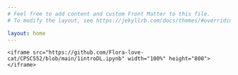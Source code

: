 ```yaml
---
# Feel free to add content and custom Front Matter to this file.
# To modify the layout, see https://jekyllrb.com/docs/themes/#overriding-theme-defaults

layout: home
---
```



	<iframe src="https://github.com/Flora-love-cat/CPSC552/blob/main/1introDL.ipynb" width="100%" height="800"></iframe>
